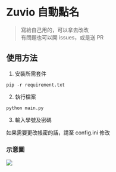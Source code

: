 # Zuvio 自動點名

> 寫給自己用的，可以拿去改改  
> 有問題也可以開 issues，或是送 PR

## 使用方法

1. 安裝所需套件
```
pip -r requirement.txt
```

2. 執行檔案
```
python main.py
```

3. 輸入學號及密碼

如果需要更改帳密的話，請至 config.ini 修改

### 示意圖

![](https://i.imgur.com/z65DDLq.png)
